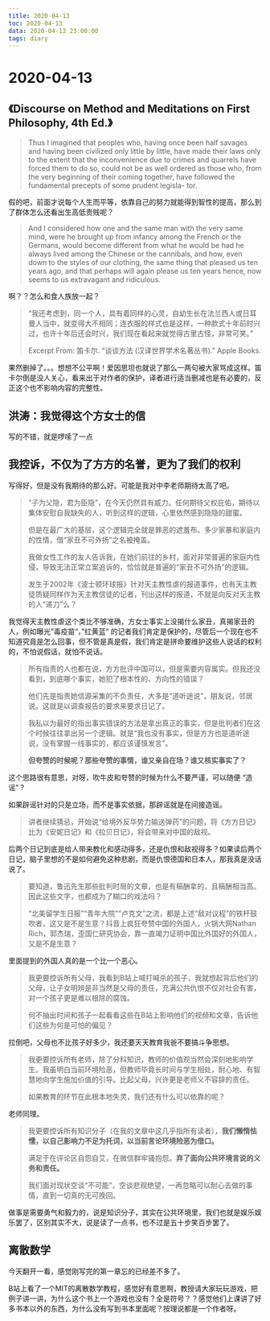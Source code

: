 ```yaml
---
title: 2020-04-13
toc: 2020-04-13
data: 2020-04-13 23:00:00
tags: diary
---
```



# 2020-04-13

## 《Discourse on Method and Meditations on First Philosophy, 4th Ed.》

> Thus I imagined that peoples who, having once been half savages and having been civilized only little by little, have made their laws only to the extent that the inconvenience due to crimes and quarrels have forced them to do so, could not be as well ordered as those who, from the very beginning of their coming together, have followed the fundamental precepts of some prudent legisla- tor.

假的吧，前面才说每个人生而平等，依靠自己的努力就能得到智性的提高，那么到了群体怎么还看出生高低贵贱呢？

> And I considered how one and the same man with the very same mind, were he brought up from infancy among the French or the Germans, would become different from what he would be had he always lived among the Chinese or the cannibals, and how, even down to the styles of our clothing, the same thing that pleased us ten years ago, and that perhaps will again please us ten years hence, now seems to us extravagant and ridiculous.



啊？？怎么和食人族放一起？



> “我还考虑到，同一个人，具有着同样的心灵，自幼生长在法兰西人或日耳曼人当中，就变得大不相同；连衣服的样式也是这样，一种款式十年前时兴过，也许十年后还会时兴，我们现在看起来就觉得古里古怪，非常可笑。”
>
> Excerpt From: 笛卡尔. “谈谈方法 (汉译世界学术名著丛书).” Apple Books. 



果然删掉了。。。想想不公平啊！爱因思坦也就说了那么一两句被大家骂成这样。笛卡尔倒是没人关心，看来出于对作者的保护，译者进行适当删减也是有必要的，反正这个也不影响内容的完整性。



## 洪涛：我觉得这个方女士的信

写的不错，就是啰嗦了一点

## 我控诉，不仅为了方方的名誉，更为了我们的权利

写得好，但是没有我期待的那么好。可能是我对中李老师期待太高了吧。

> “子为父隐，君为臣隐”，在今天仍然具有威力。任何期待父权庇佑，期待以集体安慰自我缺失的人，听到这样的逻辑，心里依然感到隐隐的甜蜜。
>
> 但是在最广大的基层，这个逻辑完全就是罪恶的遮羞布。多少家暴和家庭内的性情，借“家丑不可外扬”之名被掩盖。
>
> 我做女性工作的友人告诉我，在她们前往的乡村，面对非常普遍的家庭内性侵，导致无法正常立案追诉的，恰恰就是普遍的“家丑不可外扬”的逻辑。
>
> 发生于2002年《波士顿环球报》针对天主教性虐的报道事件，也有天主教徒质疑同样作为天主教信徒的记者，刊出这样的报道，不就是向反对天主教的人“递刀”么？
>

我觉得天主教性虐这个类比不够准确，方女士事实上没揭什么家丑，真揭家丑的人，例如曝光”毒疫苗“，”红黄蓝“ 的记者我们肯定是保护的，尽管后一个现在也不知道究竟是怎么回事，但不管是真是假，我们肯定是拼命要维护这些人说话的权利的，不怕说假话，就怕不说话。

> 所有指责的人也都在说，方方批评中国可以，但是需要内容属实。但我还没看到，到底哪个事实，她犯了根本性的、方向性的错误？
>
> 他们先是指责她信源采集的不负责任，大多是“道听途说”，朋友说，邻居说。这就是以调查报告的要求来要求日记了。
>
> 我私以为最好的指出事实错误的方法是拿出真正的事实，但是批判者们在这个时候往往拿出另一个逻辑。就是“我也没有事实，但是方方也是道听途说，没有掌握一线事实的，都应该谨慎发言”。
>
> **但夸赞的时候呢？那些夸赞的事情，谁又亲自在场？谁又核实事实了？**

这个思路很有意思，对呀，吹牛皮和夸赞的时候为什么不要严谨，可以随便 “造谣” ?

如果辟谣针对的只是立场，而不是事实依据，那辟谣就是在间接造谣。

> 讲者继续猜忌，开始说“给境外反华势力输送弹药”的问题，将《方方日记》比为《安妮日记》和《拉贝日记》，将会带来对中国的敌视。

后两个日记到底是给人带来教化和感动得多，还是仇恨和敌视得多？如果读后两个日记，脑子里想的不是如何避免这种悲剧，而是仇恨德国和日本人，那我真是没话说了。

> 要知道，鲁迅先生那些批判时局的文章，也是有稿酬拿的，且稿酬相当高。因此这些文字，也都成为了糊口的戏法吗？
>
> “北美留学生日报”“青年大院”“卢克文”之流，都是上述“敌对议程”的铁杆鼓吹者，这又是不是生意？抖音上疯狂夸赞中国的外国人，火锅大网Nathan Rich，郭杰瑞，歪国仁研究协会，靠一直竭力证明中国比外国好的外国人，又是不是生意？

里面提到的外国人真的是一个比一个恶心。

> 我更要控诉所有父母，我看到B站上喊打喊杀的孩子，我就想起背后他们的父母，让子女明辨是非当然是父母的责任，充满公共仇恨不仅对社会有害，对一个孩子更是难以根除的腐蚀。
>
> 何不抽出时间和孩子一起看看这些在B站上影响他们的视频和文章，告诉他们这些为何是可怕的偏见？

拉倒吧，父母也不比孩子好多少，我还要天天教育我爸不要搞斗争思想。

> 我更要控诉所有老师，除了分科知识，教师的价值观当然会深刻地影响学生。我虽明白当前环境险恶，但教师毕竟长时间与学生相处，耐心地、有智慧地向学生施加价值的引导。比起父母，兴许更是老师义不容辞的责任。
>
> 如果教育的环节在此根本地失灵，我们还有什么可以依靠的呢？

老师同理。

> 我更要控诉所有知识分子（在我的文章中这几乎指所有读者），**我们懒惰怯懦，以自己影响力不足为托词，以当前言论环境险恶为借口。**
>
> 满足于在评论区自怨自艾，在微信群牢骚抱怨。**弃了面向公共环境言说的义务和责任。**
>
> 我们面对现状空谈“不可能”，空谈悲观绝望，一再忽略可以耐心去做的事情，直到一切真的无可挽回。

做事是需要勇气和毅力的，说是知识分子，其实在公共环境里，我们也就是娱乐娱乐罢了，区别其实不大，说是读了一点书，也不过是五十步笑百步罢了。

## 离散数学

今天翻开一看，感觉刚写完的第一章忘的已经差不多了。

B站上看了一个MIT的离散数学教程，感觉好有意思啊，教授请大家玩玩游戏，把例子讲一讲，为什么这个书上一个游戏也没有？全是符号？？感觉他们上课讲了好多书本以外的东西，为什么没有写到书本里面呢？按理说都是一个作者呀。

